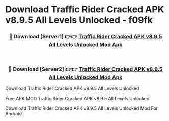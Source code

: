 # Download Traffic Rider Cracked APK v8.9.5 All Levels Unlocked - f09fk



<div align="center">
<h3>🔴 Download [Server1] 👉👉 <a href="https://momento.my/?title=Traffic_Rider_Cracked_APK_v8.9.5_All_Levels_Unlocked">Traffic Rider Cracked APK v8.9.5 All Levels Unlocked Mod Apk</a></h3><br>

<h3>🔴 Download [Server2] 👉👉 <a href="https://momento.my/?title=Traffic_Rider_Cracked_APK_v8.9.5_All_Levels_Unlocked">Traffic Rider Cracked APK v8.9.5 All Levels Unlocked Mod Apk</a></h3>
</div>



Download Traffic Rider Cracked APK v8.9.5 All Levels Unlocked 

Free APK MOD Traffic Rider Cracked APK v8.9.5 All Levels Unlocked 

Download Traffic Rider Cracked APK v8.9.5 All Levels Unlocked Mod For Android
